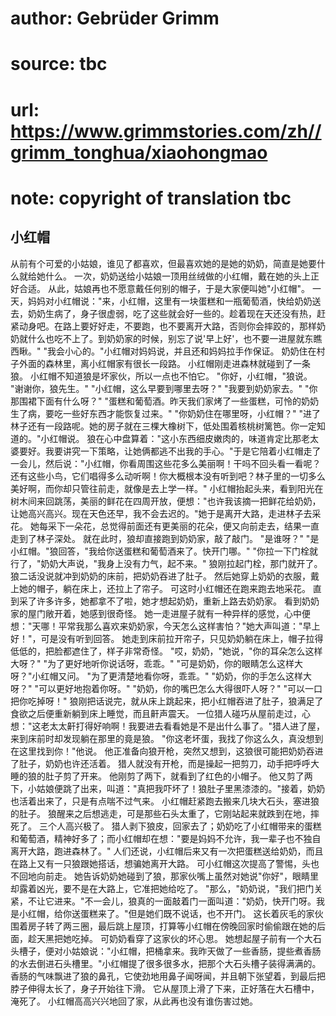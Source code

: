 # author: Gebrüder Grimm
# source: tbc
# url: https://www.grimmstories.com/zh//grimm_tonghua/xiaohongmao
# note: copyright of translation tbc

## 小红帽 

从前有个可爱的小姑娘，谁见了都喜欢，但最喜欢她的是她的奶奶，简直是她要什么就给她什么。
一次，奶奶送给小姑娘一顶用丝绒做的小红帽，戴在她的头上正好合适。
从此，姑娘再也不愿意戴任何别的帽子，于是大家便叫她"小红帽"。
一天，妈妈对小红帽说："来，小红帽，这里有一块蛋糕和一瓶葡萄酒，快给奶奶送去，奶奶生病了，身子很虚弱，吃了这些就会好一些的。趁着现在天还没有热，赶紧动身吧。在路上要好好走，不要跑，也不要离开大路，否则你会摔跤的，那样奶奶就什么也吃不上了。到奶奶家的时候，别忘了说'早上好'，也不要一进屋就东瞧西瞅。"
"我会小心的。"小红帽对妈妈说，并且还和妈妈拉手作保证。
奶奶住在村子外面的森林里，离小红帽家有很长一段路。
小红帽刚走进森林就碰到了一条狼。
小红帽不知道狼是坏家伙，所以一点也不怕它。
"你好，小红帽，"狼说。
"谢谢你，狼先生。"
"小红帽，这么早要到哪里去呀？"
"我要到奶奶家去。"
"你那围裙下面有什么呀？"
"蛋糕和葡萄酒。昨天我们家烤了一些蛋糕，可怜的奶奶生了病，要吃一些好东西才能恢复过来。"
"你奶奶住在哪里呀，小红帽？"
"进了林子还有一段路呢。她的房子就在三棵大橡树下，低处围着核桃树篱笆。你一定知道的。"小红帽说。
狼在心中盘算着："这小东西细皮嫩肉的，味道肯定比那老太婆要好。我要讲究一下策略，让她俩都逃不出我的手心。"于是它陪着小红帽走了一会儿，然后说："小红帽，你看周围这些花多么美丽啊！干吗不回头看一看呢？还有这些小鸟，它们唱得多么动听啊！你大概根本没有听到吧？林子里的一切多么美好啊，而你却只管往前走，就像是去上学一样。"
小红帽抬起头来，看到阳光在树木间来回跳荡，美丽的鲜花在四周开放，便想："也许我该摘一把鲜花给奶奶，让她高兴高兴。现在天色还早，我不会去迟的。"她于是离开大路，走进林子去采花。
她每采下一朵花，总觉得前面还有更美丽的花朵，便又向前走去，结果一直走到了林子深处。
就在此时，狼却直接跑到奶奶家，敲了敲门。
"是谁呀？"
"是小红帽。"狼回答，"我给你送蛋糕和葡萄酒来了。快开门哪。"
"你拉一下门栓就行了，"奶奶大声说，"我身上没有力气，起不来。"
狼刚拉起门栓，那门就开了。
狼二话没说就冲到奶奶的床前，把奶奶吞进了肚子。
然后她穿上奶奶的衣服，戴上她的帽子，躺在床上，还拉上了帘子。
可这时小红帽还在跑来跑去地采花。
直到采了许多许多，她都拿不了啦，她才想起奶奶，重新上路去奶奶家。
看到奶奶家的屋门敞开着，她感到很奇怪。
她一走进屋子就有一种异样的感觉，心中便想："天哪！平常我那么喜欢来奶奶家，今天怎么这样害怕？"她大声叫道："早上好！"，可是没有听到回答。
她走到床前拉开帘子，只见奶奶躺在床上，帽子拉得低低的，把脸都遮住了，样子非常奇怪。
"哎，奶奶，"她说，"你的耳朵怎么这样大呀？"
"为了更好地听你说话呀，乖乖。"
"可是奶奶，你的眼睛怎么这样大呀？"小红帽又问。
"为了更清楚地看你呀，乖乖。"
"奶奶，你的手怎么这样大呀？"
"可以更好地抱着你呀。"
"奶奶，你的嘴巴怎么大得很吓人呀？"
"可以一口把你吃掉呀！"
狼刚把话说完，就从床上跳起来，把小红帽吞进了肚子，狼满足了食欲之后便重新躺到床上睡觉，而且鼾声震天。
一位猎人碰巧从屋前走过，心想："这老太太鼾打得好响啊！我要进去看看她是不是出什么事了。"猎人进了屋，来到床前时却发现躺在那里的竟是狼。
"你这老坏蛋，我找了你这么久，真没想到在这里找到你！"他说。
他正准备向狼开枪，突然又想到，这狼很可能把奶奶吞进了肚子，奶奶也许还活着。
猎人就没有开枪，而是操起一把剪刀，动手把呼呼大睡的狼的肚子剪了开来。
他刚剪了两下，就看到了红色的小帽子。
他又剪了两下，小姑娘便跳了出来，叫道："真把我吓坏了！狼肚子里黑漆漆的。"接着，奶奶也活着出来了，只是有点喘不过气来。
小红帽赶紧跑去搬来几块大石头，塞进狼的肚子。
狼醒来之后想逃走，可是那些石头太重了，它刚站起来就跌到在地，摔死了。
三个人高兴极了。
猎人剥下狼皮，回家去了；奶奶吃了小红帽带来的蛋糕和葡萄酒，精神好多了；而小红帽却在想："要是妈妈不允许，我一辈子也不独自离开大路，跑进森林了。"
人们还说，小红帽后来又有一次把蛋糕送给奶奶，而且在路上又有一只狼跟她搭话，想骗她离开大路。
可小红帽这次提高了警惕，头也不回地向前走。
她告诉奶奶她碰到了狼，那家伙嘴上虽然对她说"你好"，眼睛里却露着凶光，要不是在大路上，它准把她给吃了。
"那么，"奶奶说，"我们把门关紧，不让它进来。"不一会儿，狼真的一面敲着门一面叫道："奶奶，快开门呀。我是小红帽，给你送蛋糕来了。"但是她们既不说话，也不开门。
这长着灰毛的家伙围着房子转了两三圈，最后跳上屋顶，打算等小红帽在傍晚回家时偷偷跟在她的后面，趁天黑把她吃掉。
可奶奶看穿了这家伙的坏心思。
她想起屋子前有一个大石头槽子，便对小姑娘说："小红帽，把桶拿来。我昨天做了一些香肠，提些煮香肠的水去倒进石头槽里。"小红帽提了很多很多水，把那个大石头槽子装得满满的。
香肠的气味飘进了狼的鼻孔，它使劲地用鼻子闻呀闻，并且朝下张望着，到最后把脖子伸得太长了，身子开始往下滑。
它从屋顶上滑了下来，正好落在大石槽中，淹死了。
小红帽高高兴兴地回了家，从此再也没有谁伤害过她。
